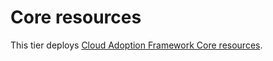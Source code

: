 # Core resources

This tier deploys [Cloud Adoption Framework Core resources](https://learn.microsoft.com/en-us/azure/cloud-adoption-framework/ready/landing-zone/terraform-module#core-resources).
